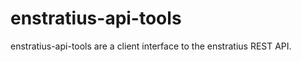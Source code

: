enstratius-api-tools
====================

enstratius-api-tools are a client interface to the enstratius REST API.